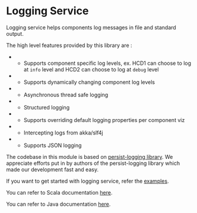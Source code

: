 Logging Service
===============

Logging service helps components log messages in file and standard output.

The high level features provided by this library are :
 *    - Supports component specific log levels, ex. HCD1 can choose to log at `info` level and HCD2 can choose to log at `debug` level
 *    - Supports dynamically changing component log levels
 *    - Asynchronous thread safe logging
 *    - Structured logging
 *    - Supports overriding default logging properties per component viz
 *    - Intercepting logs from akka/slf4j
 *    - Supports JSON logging

The codebase in this module is based on [persist-logging library](https://github.com/nestorpersist/logging).
We appreciate efforts put in by authors of the persist-logging library which made our development fast and easy.

If you want to get started with logging service, refer the [examples](https://tmtsoftware.github.io/csw-prod/services/logging.html).

You can refer to Scala documentation [here](https://tmtsoftware.github.io/csw-prod/api/scala/csw/services/logging/index.html).

You can refer to Java documentation [here](https://tmtsoftware.github.io/csw-prod/api/java/?/index.html).
